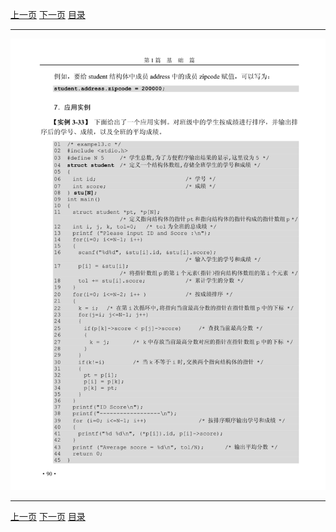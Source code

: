 [上一页](102.md) [下一页](104.md) [目录](../README.md)

***

![103](../images/103.png)

***

[上一页](102.md) [下一页](104.md) [目录](../README.md)
